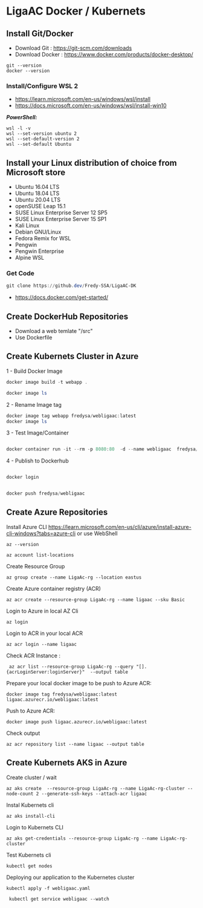 # LigaAC Docker / Kubernets

## Install Git/Docker

- Download Git : https://git-scm.com/downloads 
- Download Docker : https://www.docker.com/products/docker-desktop/

```
git --version
docker --version
```
### Install/Configure WSL 2

- https://learn.microsoft.com/en-us/windows/wsl/install
- https://docs.microsoft.com/en-us/windows/wsl/install-win10

***PowerShell:***
```
wsl -l -v
wsl --set-version ubuntu 2
wsl --set-default-version 2
wsl --set-default Ubuntu
```


## Install your Linux distribution of choice from Microsoft store

- Ubuntu 16.04 LTS
- Ubuntu 18.04 LTS
- Ubuntu 20.04 LTS
- openSUSE Leap 15.1
- SUSE Linux Enterprise Server 12 SP5
- SUSE Linux Enterprise Server 15 SP1
- Kali Linux
- Debian GNU/Linux
- Fedora Remix for WSL
- Pengwin
- Pengwin Enterprise
- Alpine WSL

### Get Code

```powershell
git clone https://github.dev/Fredy-SSA/LigaAC-DK
```

- https://docs.docker.com/get-started/

## Create DockerHub Repositories


- Download a web temlate "/src"
- Use Dockerfile  

## Create Kubernets Cluster in Azure


1 - Build Docker Image

```powershell
docker image build -t webapp .

docker image ls
```
2 - Rename Image tag

```powershell
docker image tag webapp fredysa/webligaac:latest
docker image ls

```

3 - Test Image/Container

```powershell

docker container run -it --rm -p 8080:80  -d --name webligaac  fredysa/webligaac

```
4 - Publish to Dockerhub 

```powershell

docker login

```
```powershell

docker push fredysa/webligaac

```

## Create Azure Repositories 


Install Azure CLI  https://learn.microsoft.com/en-us/cli/azure/install-azure-cli-windows?tabs=azure-cli or use WebShell
```
az --version

az account list-locations

```

Create Resource Group
```
az group create --name LigaAc-rg --location eastus
```

Create Azure container registry (ACR)
```
az acr create --resource-group LigaAc-rg --name ligaac --sku Basic
```
Login to Azure in local AZ Cli
```
az login
```
Login to ACR in your local ACR

```
az acr login --name ligaac
```

Check ACR Instance :  

```
 az acr list --resource-group LigaAc-rg --query "[].{acrLoginServer:loginServer}"  --output table
```

Prepare your local docker image to be push to Azure ACR:
```
docker image tag fredysa/webligaac:latest ligaac.azurecr.io/webligaac:latest
```

Push to Azure ACR:
```
docker image push ligaac.azurecr.io/webligaac:latest
```

Check output
```
az acr repository list --name ligaac --output table
```
## Create Kubernets AKS  in Azure

Create cluster / wait 
```
az aks create  --resource-group LigaAc-rg --name LigaAc-rg-cluster --node-count 2 --generate-ssh-keys --attach-acr ligaac
```

Instal Kubernets cli
```
az aks install-cli
```

Login to Kubernets CLI
```
az aks get-credentials --resource-group LigaAc-rg --name LigaAc-rg-cluster
```
Test Kubernets cli

```
kubectl get nodes
```

Deploying our application to the Kubernetes cluster
```
kubectl apply -f webligaac.yaml
```

```
 kubectl get service webligaac --watch
 
 ```

